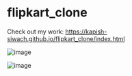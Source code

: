 # flipkart_clone 
Check out my work: https://kapish-siwach.github.io/flipkart_clone/index.html

![image](https://github.com/kapish-siwach/flipkart_clone/assets/109803966/75dd79de-8827-4209-94a0-98e6b79f7a53)


![image](https://github.com/kapish-siwach/flipkart_clone/assets/109803966/7346d980-f02a-4bef-b269-6f0eb208b142)

